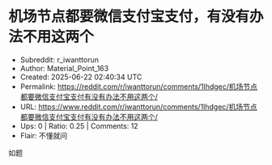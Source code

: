 # 机场节点都要微信支付宝支付，有没有办法不用这两个

- Subreddit: r_iwanttorun
- Author: Material_Point_163
- Created: 2025-06-22 02:40:34 UTC
- Permalink: https://reddit.com/r/iwanttorun/comments/1lhdgec/机场节点都要微信支付宝支付有没有办法不用这两个/
- URL: https://www.reddit.com/r/iwanttorun/comments/1lhdgec/机场节点都要微信支付宝支付有没有办法不用这两个/
- Ups: 0 | Ratio: 0.25 | Comments: 12
- Flair: 不懂就问


如题

